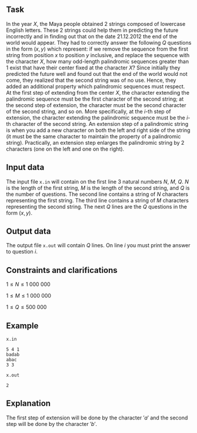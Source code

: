 ## Task

In the year $X$, the Maya people obtained $2$ strings composed of lowercase English letters. These $2$ strings could help them in predicting the future incorrectly and in finding out that on the date $21.12.2012$ the end of the world would appear. They had to correctly answer the following $Q$ questions in the form $(x, y)$ which represent: if we remove the sequence from the first string from position $x$ to position $y$ inclusive, and replace the sequence with the character $X$, how many odd-length palindromic sequences greater than $1$ exist that have their center fixed at the character $X$? Since initially they predicted the future well and found out that the end of the world would not come, they realized that the second string was of no use. Hence, they added an additional property which palindromic sequences must respect. At the first step of extending from the center $X$, the character extending the palindromic sequence must be the first character of the second string; at the second step of extension, the character must be the second character of the second string, and so on. More specifically, at the $i$-th step of extension, the character extending the palindromic sequence must be the $i$-th character of the second string. An extension step of a palindromic string is when you add a new character on both the left and right side of the string (it must be the same character to maintain the property of a palindromic string). Practically, an extension step enlarges the palindromic string by $2$ characters (one on the left and one on the right).

## Input data

The input file `x.in` will contain on the first line $3$ natural numbers $N$, $M$, $Q$. $N$ is the length of the first string, $M$ is the length of the second string, and $Q$ is the number of questions. The second line contains a string of $N$ characters representing the first string. The third line contains a string of $M$ characters representing the second string. The next $Q$ lines are the $Q$ questions in the form $(x, y)$.

## Output data

The output file `x.out` will contain $Q$ lines. On line $i$ you must print the answer to question $i$.

## Constraints and clarifications

$1 \leq N \leq 1 \ 000 \ 000$

$1 \leq M \leq 1 \ 000 \ 000$

$1 \leq Q \leq 500 \ 000$

## Example

`x.in`

```
5 4 1
badab
abac
3 3
```

`x.out`

```
2
```

## Explanation

The first step of extension will be done by the character $'a'$ and the second step will be done by the character $'b'$.